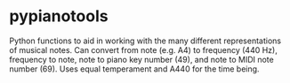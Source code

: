 # pypianotools

Python functions to aid in working with the many different representations of musical notes. Can convert from note (e.g. A4) to frequency (440 Hz), frequency to note, note to piano key number (49), and note to MIDI note number (69). Uses equal temperament and A440 for the time being.
